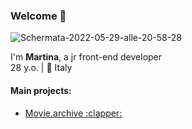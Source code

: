 ### Welcome 👋

<img src="https://i.ibb.co/Gdz1P8m/Schermata-2022-05-29-alle-20-58-28.png" alt="Schermata-2022-05-29-alle-20-58-28" border="0"/>

I'm <b>Martina</b>, a jr front-end developer <br>
28 y.o. | :round_pushpin: Italy 

#### Main projects:
<ul>
  <li><a href="https://github.com/marti-midna/movies_app_react" target="_blank">Movie.archive :clapper:</a></li> 
</ul>
